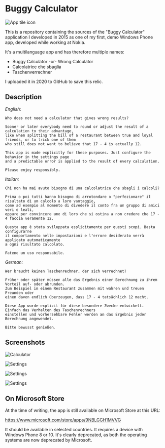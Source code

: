 # Buggy Calculator

![App tile icon](Store/AppTileIcon.png)

This is a repository containing the sources of the "Buggy Calculator" application
I developed in 2015 as one of my first, demo Windows Phone app, developed while working at Nokia.

It's a multilanguage app and has therefore multiple names:

- Buggy Calculator -or- Wrong Calculator
- Calcolatrice che sbaglia
- Taschenverrechner

I uploaded it in 2020 to GitHub to save this relic.

## Description

*English:*

    Who does not need a calculator that gives wrong results?

    Sooner or later everybody need to round or adjust the result of a calculation to their advantage,
    like when splitting the bill of a restaurant between true and loyal friends, or to trick one of them
    who still does not want to believe that 17 - 4 is actually 12.

    This app is made explicitly for these purposes. Just configure the behavior in the settings page
    and a predictable error is applied to the result of every calculation.

    Please enjoy responsibly.

*Italian:*

    Chi non ha mai avuto bisogno di una calcolatrice che sbagli i calcoli?

    Prima o poi tutti hanno bisogno di arrotondare o "perfezionare" il risultato di un calcolo a loro vantaggio,
    come ad esempio al momento di divedere il conto fra un gruppo di amici veri e leali,
    oppure per convincere uno di loro che si ostina a non credere che 17 - 4 faccia veramente 12.

    Questa app è stata sviluppata esplicitamente per questi scopi. Basta configurarne
    il comportamento nelle impostazioni e l'errore desiderato verrà applicato automaticamente
    a ogni risultato calcolato.

    Fatene un uso responsabile.

*German:*

    Wer braucht keinen Taschenrechner, der sich verrechnet?

    Früher oder später müssen alle das Ergebnis einer Berechnung zu ihrem Vorteil auf- oder abrunden.
    Zum Beispiel in einem Restaurant zusammen mit wahren und treuen Freunden oder
    einen davon endlich überzeugen, dass 17 - 4 tatsächlich 12 macht.

    Diese App wurde explizit für diese besondere Zwecke entwickelt. Einfach das Verhalten des Taschenrechners
    einstellen und vorhersehbare Fehler werden an das Ergebnis jeder Berechnung angewendet.

    Bitte bewusst genießen.

## Screenshots

![Calculator](Store/MobileShot1.en.wxga.png)

![Settings](Store/MobileShot2.en.wxga.png)

![Settings](Store/MobileShot2.it.wxga.png)

![Settings](Store/MobileShot2.de.wxga.png)

## On Microsoft Store

At the time of writing, the app is still available on Microsoft Store at this URL:

https://www.microsoft.com/store/apps/9NBLGGH1MVVG

It should be available in selected countries. It requires a device with Windows Phone 8 or 10.
It's clearly deprecated, as both the operating systems are now deprecated by Microsoft.
